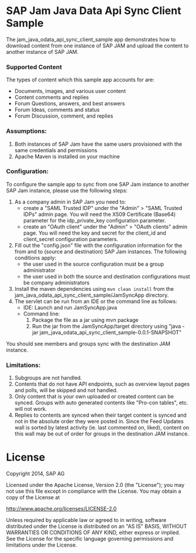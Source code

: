 # SAP Jam Java Data Api Sync Client Sample

The jam_java_odata_api_sync_client_sample app demonstrates how to download content from one instance of SAP JAM and upload the content to another instance of SAP JAM.

### Supported Content
The types of content which this sample app accounts for are:
- Documents, images, and various user content
- Content comments and replies
- Forum Questions, answers, and best answers
- Forum Ideas, comments and status
- Forum Discussion, comment, and replies

### Assumptions:
1. Both instances of SAP Jam have the same users provisioned with the same credentials and permissions
2. Apache Maven is installed on your machine

### Configuration: 
To configure the sample app to sync from one SAP Jam instance to another SAP Jam instance, please use the following steps:

1. As a company admin in SAP Jam you need to:
   - create a "SAML Trusted IDP" under the "Admin" > "SAML Trusted IDPs" admin page. You will need the X509 Certificate (Base64) parameter for the idp_private_key configuration parameter.
   - create an "OAuth client" under the "Admin" > "OAuth clients" admin page. You will need the key and secret for the client_id and client_secret configuration parameters.
2. Fill out the "config.json" file with the configuration information for the from and to (source and destination) SAP Jam instances. The following conditions apply:
   - the user used in the source configuration must be a group administrator
   - the user used in both the source and destination configurations must be company administrators 
3. Install the maven dependencies using ```mvn clean install``` from the jam_java_odata_api_sync_client_sample/JamSyncApp directory.
4. The servlet can be run from an IDE or the command line as follows:
	- IDE: Launch and run JamSyncApp.java
	- Command line:
		1. Package the file as a jar using mvn package
		2. Run the jar from the JamSyncApp/target directory using "java -jar jam_java_odata_api_sync_client_sample-0.0.1-SNAPSHOT"
    
You should see members and groups sync with the destination JAM instance. 

### Limitations:
1. Subgroups are not handled.
2. Contents that do not have API endpoints, such as overview layout pages and polls, will be skipped and not handled.
3. Only content that is your own uploaded or created content can be synced. Groups with auto generated contents like "Pro-con tables", etc. will not work.
4. Replies to contents are synced when their target content is synced and not in the absolute order they were posted in. Since the Feed Updates wall is sorted by latest activity (ie. last commented on, liked), content on this wall may be out of order for groups in the destination JAM instance. 



# License
Copyright 2014, SAP AG

Licensed under the Apache License, Version 2.0 (the "License");
you may not use this file except in compliance with the License.
You may obtain a copy of the License at

   http://www.apache.org/licenses/LICENSE-2.0

Unless required by applicable law or agreed to in writing, software
distributed under the License is distributed on an "AS IS" BASIS,
WITHOUT WARRANTIES OR CONDITIONS OF ANY KIND, either express or implied.
See the License for the specific language governing permissions and
limitations under the License.
